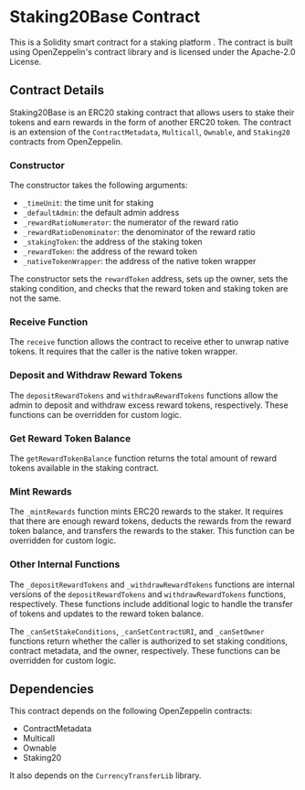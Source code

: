 # Staking20Base Contract

This is a Solidity smart contract for a staking platform . The contract is built using OpenZeppelin's contract library and is licensed under the Apache-2.0 License.

## Contract Details

Staking20Base is an ERC20 staking contract that allows users to stake their tokens and earn rewards in the form of another ERC20 token. The contract is an extension of the `ContractMetadata`, `Multicall`, `Ownable`, and `Staking20` contracts from OpenZeppelin.

### Constructor

The constructor takes the following arguments:

- `_timeUnit`: the time unit for staking
- `_defaultAdmin`: the default admin address
- `_rewardRatioNumerator`: the numerator of the reward ratio
- `_rewardRatioDenominator`: the denominator of the reward ratio
- `_stakingToken`: the address of the staking token
- `_rewardToken`: the address of the reward token
- `_nativeTokenWrapper`: the address of the native token wrapper

The constructor sets the `rewardToken` address, sets up the owner, sets the staking condition, and checks that the reward token and staking token are not the same.

### Receive Function

The `receive` function allows the contract to receive ether to unwrap native tokens. It requires that the caller is the native token wrapper.

### Deposit and Withdraw Reward Tokens

The `depositRewardTokens` and `withdrawRewardTokens` functions allow the admin to deposit and withdraw excess reward tokens, respectively. These functions can be overridden for custom logic.

### Get Reward Token Balance

The `getRewardTokenBalance` function returns the total amount of reward tokens available in the staking contract.

### Mint Rewards

The `_mintRewards` function mints ERC20 rewards to the staker. It requires that there are enough reward tokens, deducts the rewards from the reward token balance, and transfers the rewards to the staker. This function can be overridden for custom logic.

### Other Internal Functions

The `_depositRewardTokens` and `_withdrawRewardTokens` functions are internal versions of the `depositRewardTokens` and `withdrawRewardTokens` functions, respectively. These functions include additional logic to handle the transfer of tokens and updates to the reward token balance.

The `_canSetStakeConditions`, `_canSetContractURI`, and `_canSetOwner` functions return whether the caller is authorized to set staking conditions, contract metadata, and the owner, respectively. These functions can be overridden for custom logic.

## Dependencies

This contract depends on the following OpenZeppelin contracts:

- ContractMetadata
- Multicall
- Ownable
- Staking20

It also depends on the `CurrencyTransferLib` library.
